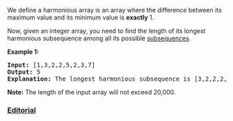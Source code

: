 We define a harmonious array is an array where the difference between its maximum value and its minimum value is **exactly** 1.

Now, given an integer array, you need to find the length of its longest harmonious subsequence among all its possible [subsequences][1].

**Example 1:**
<pre>
<b>Input:</b> [1,3,2,2,5,2,3,7]
<b>Output:</b> 5
<b>Explanation:</b> The longest harmonious subsequence is [3,2,2,2,3].
</pre>

**Note:** The length of the input array will not exceed 20,000.

  [1]: https://en.wikipedia.org/wiki/Subsequence

### [Editorial](https://leetcode.com/articles/kill-process-4/)
